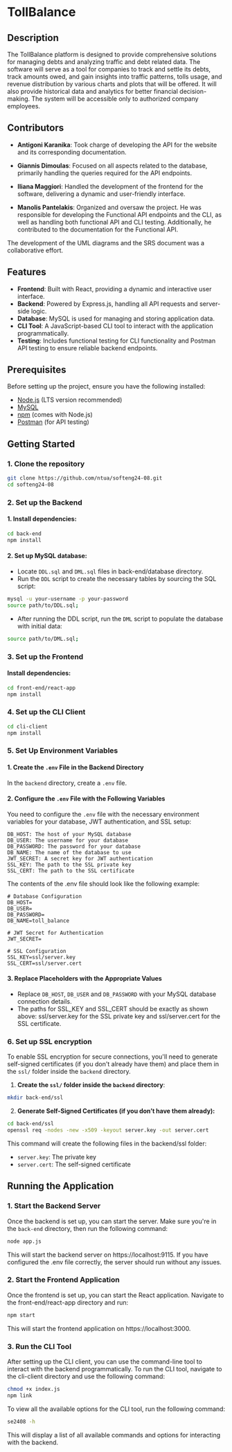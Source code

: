 # TollBalance

## Description

The TollBalance platform is designed to provide comprehensive solutions for managing debts and analyzing traffic and debt related data. The software will serve as a tool for companies to track and settle its debts, track amounts owed, and gain insights into traffic patterns, tolls usage, and revenue distribution by various charts and plots that will be offered. It will also provide historical data and analytics for better financial decision-making. The system will be accessible only to authorized company employees.

## Contributors

- **Antigoni Karanika**: Took charge of developing the API for the website and its corresponding documentation.

- **Giannis Dimoulas**: Focused on all aspects related to the database, primarily handling the queries required for the API endpoints.

- **Iliana Maggiori**: Handled the development of the frontend for the software, delivering a dynamic and user-friendly interface.

- **Manolis Pantelakis**: Organized and oversaw the project. He was responsible for developing the Functional API endpoints and the CLI, as well as handling both functional API and CLI testing. Additionally, he contributed to the documentation for the Functional API.

The development of the UML diagrams and the SRS document was a collaborative effort.

## Features

- **Frontend**: Built with React, providing a dynamic and interactive user interface.
- **Backend**: Powered by Express.js, handling all API requests and server-side logic.
- **Database**: MySQL is used for managing and storing application data.
- **CLI Tool**: A JavaScript-based CLI tool to interact with the application programmatically.
- **Testing**: Includes functional testing for CLI functionality and Postman API testing to ensure reliable backend endpoints.

## Prerequisites

Before setting up the project, ensure you have the following installed:

- [Node.js](https://nodejs.org/) (LTS version recommended)
- [MySQL](https://dev.mysql.com/downloads/)
- [npm](https://www.npmjs.com/get-npm) (comes with Node.js)
- [Postman](https://www.postman.com/downloads/) (for API testing)

## Getting Started

### 1. Clone the repository

```bash
git clone https://github.com/ntua/softeng24-08.git
cd softeng24-08
```

### 2. Set up the Backend

#### 1. Install dependencies:

```bash
cd back-end
npm install
```

#### 2. Set up MySQL database:

- Locate `DDL.sql` and `DML.sql` files in back-end/database directory.
- Run the `DDL` script to create the necessary tables by sourcing the SQL script:

```bash
mysql -u your-username -p your-password
source path/to/DDL.sql;
```

- After running the DDL script, run the `DML` script to populate the database with initial data:

```bash
source path/to/DML.sql;
```

### 3. Set up the Frontend

#### Install dependencies:

```bash
cd front-end/react-app
npm install
```

### 4. Set up the CLI Client

```bash
cd cli-client
npm install
```

### 5. Set Up Environment Variables

#### 1. Create the `.env` File in the Backend Directory

In the `backend` directory, create a `.env` file.

#### 2. Configure the `.env` File with the Following Variables

You need to configure the `.env` file with the necessary environment variables for your database, JWT authentication, and SSL setup:

```text
DB_HOST: The host of your MySQL database
DB_USER: The username for your database
DB_PASSWORD: The password for your database
DB_NAME: The name of the database to use
JWT_SECRET: A secret key for JWT authentication
SSL_KEY: The path to the SSL private key
SSL_CERT: The path to the SSL certificate
```

The contents of the .env file should look like the following example:

```text
# Database Configuration
DB_HOST=
DB_USER=
DB_PASSWORD=
DB_NAME=toll_balance

# JWT Secret for Authentication
JWT_SECRET=

# SSL Configuration
SSL_KEY=ssl/server.key
SSL_CERT=ssl/server.cert
```

#### 3. Replace Placeholders with the Appropriate Values

- Replace `DB_HOST`, `DB_USER` and `DB_PASSWORD` with your MySQL database connection details.
- The paths for SSL_KEY and SSL_CERT should be exactly as shown above: ssl/server.key for the SSL private key and ssl/server.cert for the SSL certificate.

### 6. Set up SSL encryption

To enable SSL encryption for secure connections, you'll need to generate self-signed certificates (if you don't already have them) and place them in the `ssl/` folder inside the `backend` directory.

1. **Create the `ssl/` folder inside the `backend` directory**:

```bash
mkdir back-end/ssl
```

2. **Generate Self-Signed Certificates (if you don’t have them already):**

```bash
cd back-end/ssl
openssl req -nodes -new -x509 -keyout server.key -out server.cert
```

This command will create the following files in the backend/ssl folder:

- `server.key`: The private key
- `server.cert`: The self-signed certificate

## Running the Application

### 1. Start the Backend Server

Once the backend is set up, you can start the server. Make sure you're in the `back-end` directory, then run the following command:

```bash
node app.js
```

This will start the backend server on https://localhost:9115. If you have configured the .env file correctly, the server should run without any issues.

### 2. Start the Frontend Application

Once the frontend is set up, you can start the React application. Navigate to the front-end/react-app directory and run:

```bash
npm start
```

This will start the frontend application on https://localhost:3000.

### 3. Run the CLI Tool

After setting up the CLI client, you can use the command-line tool to interact with the backend programmatically. To run the CLI tool, navigate to the cli-client directory and use the following command:

```bash
chmod +x index.js
npm link
```

To view all the available options for the CLI tool, run the following command:

```bash
se2408 -h
```

This will display a list of all available commands and options for interacting with the backend.
